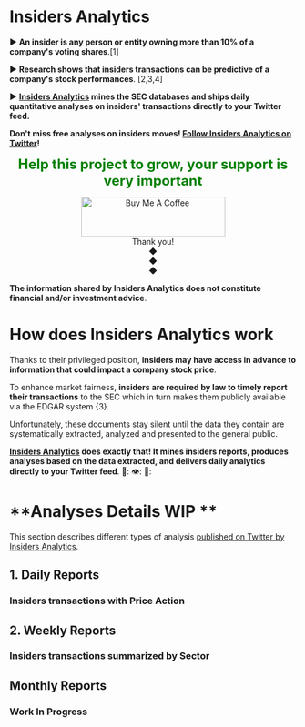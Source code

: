 # **Insiders Analytics**

 ► **An insider is any person or entity owning more than 10% of a company's voting shares**.[1]

 ► **Research shows that insiders transactions can be predictive of a company's stock performances**. [2,3,4]

 ► **[Insiders Analytics](https://twitter.com/insidersanalyt1) mines the SEC databases and ships daily quantitative analyses on insiders' transactions directly to your Twitter feed.**

**Don't miss free analyses on insiders moves! [Follow Insiders Analytics on Twitter](https://twitter.com/insidersanalyt1)!**

<div align="center"> <span style="color:green"> <p> <strong> <font size="+2"> Help this project to grow, your support is very important </font> </strong> </p> </span> </div>

<div style="text-align: center">
<a href="https://www.buymeacoffee.com/elioami" target="_blank"><img src="https://cdn.buymeacoffee.com/buttons/v2/default-yellow.png" alt="Buy Me A Coffee" style="height: 70px !important;width: 253px !important;" ></a>
</div>

 <div style="text-align: center">Thank you!</div>
 
 <div style="text-align: center">◆</div>
 
 <div style="text-align: center">◆</div>
 
 <div style="text-align: center">◆</div>
 
 **The information shared by Insiders Analytics does not constitute financial and/or investment advice**.

# **How does Insiders Analytics work**

Thanks to their privileged position, **insiders may have access in advance to information that could impact a company stock price**. 

To enhance market fairness, **insiders are required by law to timely report their transactions** to the SEC which in turn makes them publicly available via the EDGAR system {3}.

Unfortunately, these documents stay silent until the data they contain are systematically extracted, analyzed and presented to the general public. 

**[Insiders Analytics](https://twitter.com/insidersanalyt1) does exactly that! It mines insiders reports, produces analyses based on the data extracted, and delivers daily analytics directly to your Twitter feed**. 🤖: 👁️: 💸: 

# **Analyses Details WIP **

This section describes different types of analysis [published on Twitter by Insiders Analytics](https://twitter.com/insidersanalyt1). 

## 1. Daily Reports

### Insiders transactions with Price Action

## 2. Weekly Reports

### Insiders transactions summarized by Sector 

## Monthly Reports

### Work In Progress
